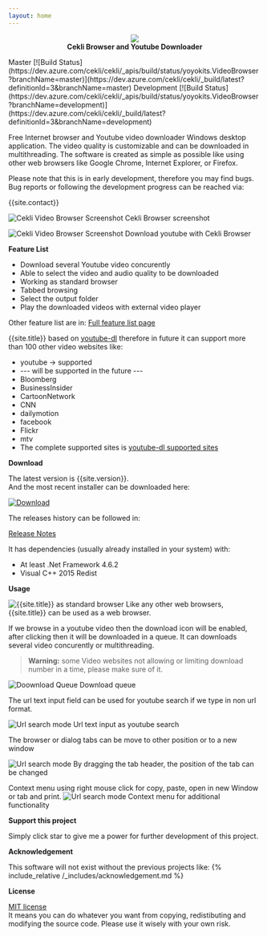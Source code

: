 ```yaml
---
layout: home
---
```


<p align="center">
   <img src="{{site.image_folder}}cekli-logo.png"><br/>
   <strong>Cekli Browser and Youtube Downloader</strong>
</p>
Master [![Build Status](https://dev.azure.com/cekli/cekli/_apis/build/status/yoyokits.VideoBrowser?branchName=master)](https://dev.azure.com/cekli/cekli/_build/latest?definitionId=3&branchName=master)
Development [![Build Status](https://dev.azure.com/cekli/cekli/_apis/build/status/yoyokits.VideoBrowser?branchName=development)](https://dev.azure.com/cekli/cekli/_build/latest?definitionId=3&branchName=development)

Free Internet browser and Youtube video downloader Windows desktop application.
The video quality is customizable and can be downloaded in multithreading.
The software is created as simple as possible like using other web browsers like Google Chrome, Internet Explorer, or Firefox.

Please note that this is in early development, therefore you may find bugs. <br/>
Bug reports or following the development progress can be reached via: 

{{site.contact}}

![Cekli Video Browser Screenshot]({{site.image_folder}}{{site.version}}/CekliVideoBrowserDownloadOptionsScreenShot.jpg)
Cekli Browser screenshot

![Cekli Video Browser Screenshot]({{site.image_folder}}{{site.version}}/CekliVideoBrowserDownload.gif)
Download youtube with Cekli Browser

**Feature List** 
* Download several Youtube video concurently
* Able to select the video and audio quality to be downloaded
* Working as standard browser
* Tabbed browsing
* Select the output folder
* Play the downloaded videos with external video player

Other feature list are in:  [Full feature list page](features_list.html)
 
{{site.title}} based on [youtube-dl][youtube-dl] therefore in future it can support more than 100 other video websites like:
* youtube -> supported
* --- will be supported in the future ---
*  Bloomberg
*  BusinessInsider
*  CartoonNetwork
*  CNN
*  dailymotion
*  facebook
*  Flickr
*  mtv
* The complete supported sites is [youtube-dl supported sites][youtube-dl-supported-sites]

**Download**

The latest version is {{site.version}}.<br/>
And the most recent installer can be downloaded here:

[![Download]({{site.image_folder}}Download.jpg)](https://github.com/yoyokits/VideoBrowser/releases/latest)

The releases history can be followed in:

[Release Notes](release-notes.html)

It has dependencies (usually already installed in your system)  with:
* At least .Net Framework 4.6.2
* Visual C++ 2015 Redist

**Usage**

![{{site.title}} as standard browser]({{site.image_folder}}{{site.version}}/CekliVideoBrowserMainViewScreenShot.jpg)
Like any other web browsers, {{site.title}} can be used as a web browser.

If we browse in a youtube video then the download icon will be enabled, after clicking then it will be downloaded in a queue.
It can downloads several video concurently or multithreading.

> **Warning:** some Video websites not allowing or limiting download number in a time, please make sure of it.

![Doownload Queue]({{site.image_folder}}{{site.version}}/CekliVideoBrowserDownloadScreenShot.jpg)
Download queue

The url text input field can be used for youtube search if we type in non url format.

![Url search mode]({{site.image_folder}}{{site.version}}/CekliVideoBrowserYoutubeSearchScreenShot.jpg)
Url text input as youtube search

The browser or dialog tabs can be move to other position or to a new window

![Url search mode]({{site.image_folder}}{{site.version}}/CekliVideoBrowserMoveBrowserTabToNewWIndow.gif)
By dragging the tab header, the position of the tab can be changed

Context menu using right mouse click for copy, paste, open in new Window or tab and print.
![Url search mode]({{site.image_folder}}{{site.version}}/CekliVideoBrowserContextMenu.jpg)
Context menu for additional functionality

**Support this project**

Simply click star to give me a power for further development of this project.

**Acknowledgement**

This software will not exist without the previous projects like:
{% include_relative /_includes/acknowledgement.md %}

**License**

[MIT license](about.html)<br/>
It means you can do whatever you want from copying, redistibuting and  modifying the source code.
Please use it wisely with your own risk.

[youtube-dl]: http://ytdl-org.github.io/youtube-dl/
[youtube-dl-supported-sites]: https://ytdl-org.github.io/youtube-dl/supportedsites.html
